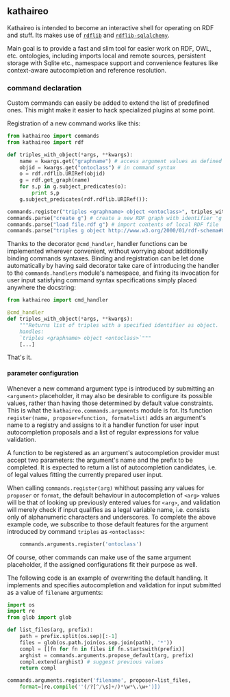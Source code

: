 ## kathaireo ##

Kathaireo is intended to become an interactive shell 
for operating on RDF and stuff. Its makes use of 
[`rdflib`][rdflib] and
[`rdflib-sqlalchemy`][rdflib-sqlalchemy]. 

Main goal is to provide a fast and slim tool
for easier work on RDF, OWL, etc. ontologies, including imports local 
and remote sources, persistent storage with Sqlite etc., 
namespace support and convenience features like context-aware 
autocompletion and reference resolution.


### command declaration ###

Custom commands can easily be added to extend the list of predefined ones.
This might make it easier to hack specialized plugins at some point.

Registration of a new command works like this:

```python
from kathaireo import commands
from kathaireo import rdf

def triples_with_object(*args, **kwargs):
	name = kwargs.get("graphname") # access argument values as defined
	objid = kwargs.get("ontoclass") # in command syntax
	o = rdf.rdflib.URIRef(objid)
	g = rdf.get_graph(name)
	for s,p in g.subject_predicates(o):
		print s,p
	g.subject_predicates(rdf.rdflib.URIRef()):

commands.register("triples <graphname> object <ontoclass>", triples_with_object)
commands.parse("create g") # create a new RDF graph with identifier 'g'
commands.parse("load file.rdf g") # import contents of local RDF file
commands.parse("triples g object http://www.w3.org/2000/01/rdf-schema#Class")
```

Thanks to the decorator `@cmd_handler`, handler functions can be
implemented wherever convenient, without worrying about additionally binding
commands syntaxes. Binding and registration can be let done automatically
by having said decorator take care of introducing the handler to the `commands.handlers` module's
namespace, and fixing its invocation for user input satisfying command syntax specifications
simply placed anywhere the docstring:

```python
from kathaireo import cmd_handler

@cmd_handler
def triples_with_object(*args, **kwargs):
	"""Returns list of triples with a specified identifier as object.
	handles:
	`triples <graphname> object <ontoclass>`"""
	[...]
```

That's it.


#### parameter configuration ####

Whenever a new command argument type is introduced by submitting an 
`<argument>` placeholder, it may also be desirable to configure its possible 
values, rather than having those determined by default value constraints. This is what the `kathaireo.commands.arguments` module is for. 
Its function `register(name, proposer=function, format=list)` adds an argument's name to a registry
and assigns to it a handler function for user input autocompletion proposals and a list
of regular expressions for value validation.

A function to be registered as an argument's autocompletion provider must 
accept two parameters: the argument's name and the prefix to be completed. It is
expected to return a list of autocompletion candidates, i.e. of legal values fitting the currently prepared user input.

When calling `commands.register(arg)` whithout passing any values for 
`proposer` or `format`, the default behaviour in autocompletion of `<arg>` 
values will be that of looking up previously entered values for `<arg>`, and
validation will merely check if input qualifies as a legal variable name, i.e. 
consists only of alphanumeric characters and underscores. To complete the above
example code, we subscribe to those default features for the argument
introduced by command `triples` as `<ontoclass>`:

```python
	commands.arguments.register('ontoclass')
```

Of course, other commands can make use of the same argument placeholder, if the
assigned configurations fit their purpose as well.

The following code is an example of overwriting the default handling. It 
implements and specifies autocompletion and validation for input submitted as
a value of `filename` arguments:

```python
import os
import re
from glob import glob

def list_files(arg, prefix):
	path = prefix.split(os.sep)[:-1]
	files = glob(os.path.join(os.sep.join(path), '*'))
	compl = [[fn for fn in files if fn.startswith(prefix)]
	arghist = commands.arguments.propose_default(arg, prefix)
	compl.extend(arghist) # suggest previous values
	return compl

commands.arguments.register('filename', proposer=list_files, 
	format=[re.compile(''(/?[^/\s]+/)*\w*\.\w+')])
```

[rdflib]: https://github.com/RDFLib/rdflib
[rdflib-sqlalchemy]: https://github.com/RDFLib/rdflib-sqlalchemy
